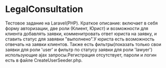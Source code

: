 # LegalConsultation
Тестовое задание на Laravel(PHP). Краткое описание: включает в себя форму авторизации, две роли (Клиент, Юрист) и возможности для клиента добавлять заявки, комменитровать ответ юриста на заявку, и ставить статус для завявки "выполнено".У юриста есть возможность отвечать на заявки клиентов. Также есть фильтры(показать только свои заявки для роли 'user' и фильтр по статусу заявки для роли 'lawyer') использующие ajax запросы.Регистрация отсутствует, пароли и логин есть в файле CreateUserSeeder.php.
